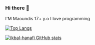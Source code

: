 ### Hi there 👋

I'M Maoundis 17+ y.o I love programming

[![Top Langs](https://github-readme-stats.vercel.app/api/top-langs/?username=ikbal-hanafi&theme=cobalt&layout=compact)](https://github.com/ikbal-hanafi)

[![ikbal-hanafi GitHub stats](https://github-readme-stats.vercel.app/api?username=ikbal-hanafi&theme=cobalt&show_icons=true)](https://githuh.com/ikbal-hanafi)
